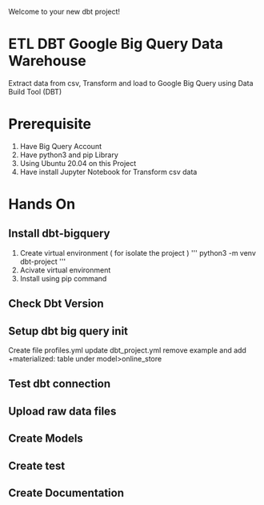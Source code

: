 Welcome to your new dbt project!

# ETL DBT Google Big Query Data Warehouse
Extract data from csv, Transform and load to Google Big Query using Data Build Tool (DBT)

# Prerequisite
1.  Have Big Query Account
2.  Have python3 and pip Library
3.  Using Ubuntu 20.04 on this Project
4.  Have install Jupyter Notebook for Transform csv data

# Hands On 
##  Install dbt-bigquery
1.  Create virtual environment ( for isolate the project )
   '''
    python3 -m venv dbt-project
   '''
3.  Acivate virtual environment
4.  Install using pip command
    
##  Check Dbt Version
##  Setup dbt big query init 
Create file profiles.yml
update dbt_project.yml
  remove example
  and add +materialized: table
  under model>online_store
 
##  Test dbt connection
##  Upload raw data files
##  Create Models
##  Create test
##  Create Documentation
